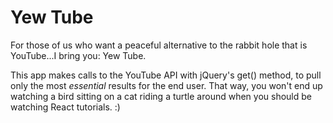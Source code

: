 # Yew Tube

For those of us who want a peaceful alternative to the rabbit hole that is YouTube...I bring you: Yew Tube. 

This app makes calls to the YouTube API with jQuery's get() method, to pull only the most *essential* results for the end user. That way, you won't end up watching a bird sitting on a cat riding a turtle around when you should be watching React tutorials. :)